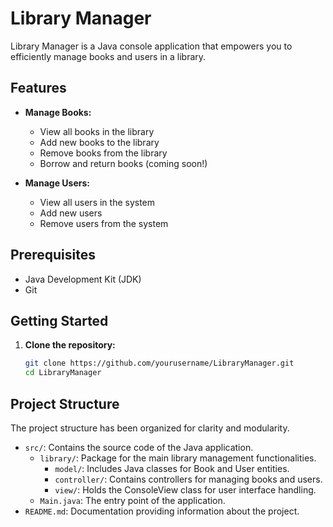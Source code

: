 # Library Manager

Library Manager is a Java console application that empowers you to efficiently manage books and users in a library.

## Features

- **Manage Books:**
    - View all books in the library
    - Add new books to the library
    - Remove books from the library
    - Borrow and return books (coming soon!)

- **Manage Users:**
    - View all users in the system
    - Add new users
    - Remove users from the system

## Prerequisites

- Java Development Kit (JDK)
- Git

## Getting Started

1. **Clone the repository:**

   ```bash
   git clone https://github.com/yourusername/LibraryManager.git
   cd LibraryManager
## Project Structure

The project structure has been organized for clarity and modularity. 

- `src/`: Contains the source code of the Java application.
    - `library/`: Package for the main library management functionalities.
        - `model/`: Includes Java classes for Book and User entities.
        - `controller/`: Contains controllers for managing books and users.
        - `view/`: Holds the ConsoleView class for user interface handling.
    - `Main.java`: The entry point of the application.
- `README.md`: Documentation providing information about the project.


